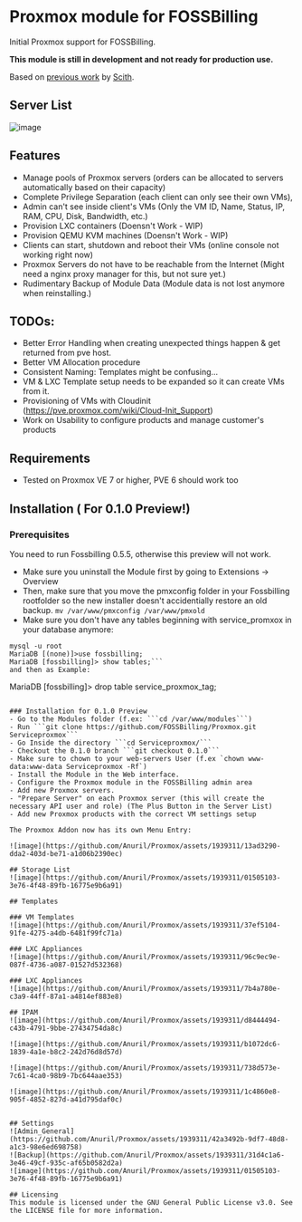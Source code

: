 # Proxmox module for FOSSBilling
Initial Proxmox support for FOSSBilling. 

**This module is still in development and not ready for production use.**

Based on [previous work](https://github.com/scith/BoxBilling_Proxmox) by [Scith](https://github.com/scith).


## Server List
![image](https://github.com/Anuril/Proxmox/assets/1939311/d81a052e-6c00-429b-81aa-7a3cd8dfad71)

## Features
- Manage pools of Proxmox servers (orders can be allocated to servers automatically based on their capacity)
- Complete Privilege Separation (each client can only see their own VMs),
- Admin can't see inside client's VMs (Only the VM ID, Name, Status, IP, RAM, CPU, Disk, Bandwidth, etc.)
- Provision LXC containers (Doensn't Work - WIP)
- Provision QEMU KVM machines (Doensn't Work - WIP)
- Clients can start, shutdown and reboot their VMs (online console not working right now)
- Proxmox Servers do not have to be reachable from the Internet (Might need a nginx proxy manager for this, but not sure yet.)
- Rudimentary Backup of Module Data (Module data is not lost anymore when reinstalling.)


## TODOs:
- Better Error Handling when creating unexpected things happen & get returned from pve host.
- Better VM Allocation procedure
- Consistent Naming: Templates might be confusing...
- VM & LXC Template setup needs to be expanded so it can create VMs from it.
- Provisioning of VMs with Cloudinit (https://pve.proxmox.com/wiki/Cloud-Init_Support)
- Work on Usability to configure products and manage customer's products


## Requirements
- Tested on Proxmox VE 7 or higher, PVE 6 should work too

## Installation ( For 0.1.0 Preview!)

### Prerequisites

You need to run Fossbilling 0.5.5, otherwise this preview will not work.
- Make sure you uninstall the Module first by going to Extensions -> Overview
- Then, make sure that you move the pmxconfig folder in your Fossbilling rootfolder so the new installer doesn't accidentially restore an old backup.
```mv /var/www/pmxconfig /var/www/pmxold```
- Make sure you don't have any tables beginning with service_promxox in your database anymore:
```
mysql -u root
MariaDB [(none)]>use fossbilling;
MariaDB [fossbilling]> show tables;```
and then as Example: 
```
MariaDB [fossbilling]> drop table service_proxmox_tag;
```

### Installation for 0.1.0 Preview
- Go to the Modules folder (f.ex: ```cd /var/www/modules```)
- Run ```git clone https://github.com/FOSSBilling/Proxmox.git Serviceproxmox```
- Go Inside the directory ```cd Serviceproxmox/```
- Checkout the 0.1.0 branch ```git checkout 0.1.0```
- Make sure to chown to your web-servers User (f.ex `chown www-data:www-data Serviceproxmox -Rf`) 
- Install the Module in the Web interface.
- Configure the Proxmox module in the FOSSBilling admin area
- Add new Proxmox servers.
- "Prepare Server" on each Proxmox server (this will create the necessary API user and role) (The Plus Button in the Server List)
- Add new Proxmox products with the correct VM settings setup

The Proxmox Addon now has its own Menu Entry:

![image](https://github.com/Anuril/Proxmox/assets/1939311/13ad3290-dda2-403d-be71-a1d06b2390ec)

## Storage List 
![image](https://github.com/Anuril/Proxmox/assets/1939311/01505103-3e76-4f48-89fb-16775e9b6a91)

## Templates

### VM Templates
![image](https://github.com/Anuril/Proxmox/assets/1939311/37ef5104-91fe-4275-a4db-6481f99fc71a)

### LXC Appliances
![image](https://github.com/Anuril/Proxmox/assets/1939311/96c9ec9e-087f-4736-a087-01527d532368)

### LXC Appliances
![image](https://github.com/Anuril/Proxmox/assets/1939311/7b4a780e-c3a9-44ff-87a1-a4814ef883e8)

## IPAM
![image](https://github.com/Anuril/Proxmox/assets/1939311/d8444494-c43b-4791-9bbe-27434754da8c)

![image](https://github.com/Anuril/Proxmox/assets/1939311/b1072dc6-1839-4a1e-b8c2-242d76d8d57d)

![image](https://github.com/Anuril/Proxmox/assets/1939311/738d573e-7c61-4ca0-98b9-7bc644aae353)

![image](https://github.com/Anuril/Proxmox/assets/1939311/1c4860e8-905f-4852-827d-a41d795daf0c)


## Settings
![Admin_General](https://github.com/Anuril/Proxmox/assets/1939311/42a3492b-9df7-48d8-a1c3-98e6ed698758)
![Backup](https://github.com/Anuril/Proxmox/assets/1939311/31d4c1a6-3e46-49cf-935c-af65b0582d2a)
![image](https://github.com/Anuril/Proxmox/assets/1939311/01505103-3e76-4f48-89fb-16775e9b6a91)

## Licensing
This module is licensed under the GNU General Public License v3.0. See the LICENSE file for more information.